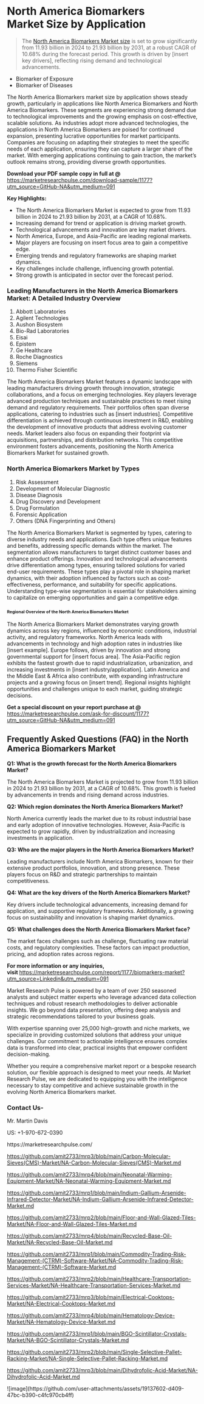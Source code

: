 <h1>North America Biomarkers Market&nbsp;Size by Application</h1><blockquote><p>The <a href="https://marketresearchpulse.com/download-sample/1177?utm_source=GitHub-NA&amp;utm_medium=091">North America Biomarkers Market size</a> is set to grow significantly from 11.93 billion in 2024 to 21.93 billion by 2031, at a robust CAGR of 10.68% during the forecast period. This growth is driven by [insert key drivers], reflecting rising demand and technological advancements.</p></blockquote><ul><li>Biomarker of Exposure <li> Biomarker of Diseases</li></ul><p>The North America Biomarkers market size by application shows steady growth, particularly in applications like North America Biomarkers and North America Biomarkers. These segments are experiencing strong demand due to technological improvements and the growing emphasis on cost-effective, scalable solutions. As industries adopt more advanced technologies, the applications in North America Biomarkers are poised for continued expansion, presenting lucrative opportunities for market participants. Companies are focusing on adapting their strategies to meet the specific needs of each application, ensuring they can capture a larger share of the market. With emerging applications continuing to gain traction, the market’s outlook remains strong, providing diverse growth opportunities.</p><p><strong>Download your PDF sample copy in full at @ </strong><a href="https://marketresearchpulse.com/download-sample/1177?utm_source=GitHub-NA&amp;utm_medium=091">https://marketresearchpulse.com/download-sample/1177?utm_source=GitHub-NA&amp;utm_medium=091</a></p><p><strong>Key Highlights: </strong></p><ul><li>The North America Biomarkers Market is expected to grow from 11.93 billion in 2024 to 21.93 billion by 2031, at a CAGR of 10.68%.</li><li>Increasing demand for trend or application is driving market growth.</li><li>Technological advancements and innovation are key market drivers.</li><li>North America, Europe, and Asia-Pacific are leading regional markets.</li><li>Major players are focusing on insert focus area to gain a competitive edge.</li><li>Emerging trends and regulatory frameworks are shaping market dynamics.</li><li>Key challenges include challenge, influencing growth potential.</li><li>Strong growth is anticipated in sector over the forecast period.</li></ul><h3>Leading Manufacturers in the North America Biomarkers Market: A Detailed Industry Overview</h3><ol><li>Abbott Laboratories</li><li>Agilent Technologies</li><li>Aushon Biosystem</li><li>Bio-Rad Laboratories</li><li>Eisai</li><li>Epistem</li><li>Ge Healthcare</li><li>Roche Diagnostics</li><li>Siemens</li><li>Thermo Fisher Scientific</li></ol><div class="flex max-w-full flex-col flex-grow"><div class="min-h-8 text-message flex w-full flex-col items-end gap-2 whitespace-normal break-words [.text-message+&amp;]:mt-5" dir="auto" data-message-author-role="assistant" data-message-id="fd8432e4-4910-450d-b182-61b7bfb0a01f" data-message-model-slug="gpt-4o"><div class="flex w-full flex-col gap-1 empty:hidden first:pt-[3px]"><div class="markdown prose w-full break-words dark:prose-invert light"><p>The North America Biomarkers Market features a dynamic landscape with leading manufacturers driving growth through innovation, strategic collaborations, and a focus on emerging technologies. Key players leverage advanced production techniques and sustainable practices to meet rising demand and regulatory requirements. Their portfolios often span diverse applications, catering to industries such as [insert industries]. Competitive differentiation is achieved through continuous investment in R&amp;D, enabling the development of innovative products that address evolving customer needs. Market leaders also focus on expanding their footprint via acquisitions, partnerships, and distribution networks. This competitive environment fosters advancements, positioning the North America Biomarkers Market for sustained growth.</p></div></div></div></div><h3>North America Biomarkers Market by Types</h3><ol><li>Risk Assessment <li> Development of Molecular Diagnostic <li> Disease Diagnosis <li> Drug Discovery and Development <li> Drug Formulation <li> Forensic Application <li> Others (DNA Fingerprinting and Others)</li></ol><div class="flex max-w-full flex-col flex-grow"><div class="min-h-8 text-message flex w-full flex-col items-end gap-2 whitespace-normal break-words [.text-message+&amp;]:mt-5" dir="auto" data-message-author-role="assistant" data-message-id="084470be-0bb7-4664-bddf-5156b4f41249" data-message-model-slug="gpt-4o-mini"><div class="flex w-full flex-col gap-1 empty:hidden first:pt-[3px]"><div class="markdown prose w-full break-words dark:prose-invert light"><p>The North America Biomarkers Market is segmented by types, catering to diverse industry needs and applications. Each type offers unique features and benefits, addressing specific demands within the market. The segmentation allows manufacturers to target distinct customer bases and enhance product offerings. Innovation and technological advancements drive differentiation among types, ensuring tailored solutions for varied end-user requirements. These types play a pivotal role in shaping market dynamics, with their adoption influenced by factors such as cost-effectiveness, performance, and suitability for specific applications. Understanding type-wise segmentation is essential for stakeholders aiming to capitalize on emerging opportunities and gain a competitive edge.</p></div></div></div></div><h3><span style="font-size: 11px;">Regional Overview of the North America Biomarkers Market</span></h3><div class="flex max-w-full flex-col flex-grow"><div class="min-h-8 text-message flex w-full flex-col items-end gap-2 whitespace-normal break-words [.text-message+&amp;]:mt-5" dir="auto" data-message-author-role="assistant" data-message-id="e9038762-ce64-4e30-91c9-9bd413514231" data-message-model-slug="gpt-4o-mini"><div class="flex w-full flex-col gap-1 empty:hidden first:pt-[3px]"><div class="markdown prose w-full break-words dark:prose-invert light"><p>The North America Biomarkers Market demonstrates varying growth dynamics across key regions, influenced by economic conditions, industrial activity, and regulatory frameworks. North America leads with advancements in technology and high adoption rates in industries like [insert example]. Europe follows, driven by innovation and strong governmental support for [insert focus area]. The Asia-Pacific region exhibits the fastest growth due to rapid industrialization, urbanization, and increasing investments in [insert industry/application]. Latin America and the Middle East &amp; Africa also contribute, with expanding infrastructure projects and a growing focus on [insert trend]. Regional insights highlight opportunities and challenges unique to each market, guiding strategic decisions.</p></div></div></div></div><p><strong>Get a special discount on your report purchase at @ </strong><a href="https://marketresearchpulse.com/ask-for-discount/1177?utm_source=GitHub-NA&amp;utm_medium=091">https://marketresearchpulse.com/ask-for-discount/1177?utm_source=GitHub-NA&amp;utm_medium=091</a></p><h2>Frequently Asked Questions (FAQ) in the North America Biomarkers Market</h2><p><strong>Q1: What is the growth forecast for the North America Biomarkers Market?</strong></p><p>The North America Biomarkers Market is projected to grow from 11.93 billion in 2024 to 21.93 billion by 2031, at a CAGR of 10.68%. This growth is fueled by advancements in trends and rising demand across industries.</p><p><strong>Q2: Which region dominates the North America Biomarkers Market?</strong></p><p>North America currently leads the market due to its robust industrial base and early adoption of innovative technologies. However, Asia-Pacific is expected to grow rapidly, driven by industrialization and increasing investments in application.</p><p><strong>Q3: Who are the major players in the North America Biomarkers Market?</strong></p><p>Leading manufacturers include North America Biomarkers, known for their extensive product portfolios, innovation, and strong presence. These players focus on R&amp;D and strategic partnerships to maintain competitiveness.</p><p><strong>Q4: What are the key drivers of the North America Biomarkers Market?</strong></p><p>Key drivers include technological advancements, increasing demand for application, and supportive regulatory frameworks. Additionally, a growing focus on sustainability and innovation is shaping market dynamics.</p><p><strong>Q5: What challenges does the North America Biomarkers Market face?</strong></p><p>The market faces challenges such as challenge, fluctuating raw material costs, and regulatory complexities. These factors can impact production, pricing, and adoption rates across regions.</p><p><strong>For more information or any inquiries, visit&nbsp;</strong><a href="https://marketresearchpulse.com/report/1177/biomarkers-market?utm_source=Linkedin&utm_medium=091">https://marketresearchpulse.com/report/1177/biomarkers-market?utm_source=Linkedin&utm_medium=091</a></p><p>Market Research Pulse is powered by a team of over 250 seasoned analysts and subject matter experts who leverage advanced data collection techniques and robust research methodologies to deliver actionable insights. We go beyond data presentation, offering deep analysis and strategic recommendations tailored to your business goals.</p><p>With expertise spanning over 25,000 high-growth and niche markets, we specialize in providing customized solutions that address your unique challenges. Our commitment to actionable intelligence ensures complex data is transformed into clear, practical insights that empower confident decision-making.</p><p>Whether you require a comprehensive market report or a bespoke research solution, our flexible approach is designed to meet your needs. At Market Research Pulse, we are dedicated to equipping you with the intelligence necessary to stay competitive and achieve sustainable growth in the evolving North America Biomarkers market.</p><h3><strong>Contact Us-</strong></h3><p>Mr. Martin Davis</p><p>US: +1-970-672-0390</p><p>https://marketresearchpulse.com/</p><p><a href="https://github.com/amit2733/mrp3/blob/main/Carbon-Molecular-Sieves(CMS)-Market/NA-Carbon-Molecular-Sieves(CMS)-Market.md">https://github.com/amit2733/mrp3/blob/main/Carbon-Molecular-Sieves(CMS)-Market/NA-Carbon-Molecular-Sieves(CMS)-Market.md</a></p><p><a href="https://github.com/amit2733/mrp4/blob/main/Neonatal-Warming-Equipment-Market/NA-Neonatal-Warming-Equipment-Market.md">https://github.com/amit2733/mrp4/blob/main/Neonatal-Warming-Equipment-Market/NA-Neonatal-Warming-Equipment-Market.md</a></p><p><a href="https://github.com/amit2733/mrp1/blob/main/Indium-Gallium-Arsenide-Infrared-Detector-Market/NA-Indium-Gallium-Arsenide-Infrared-Detector-Market.md">https://github.com/amit2733/mrp1/blob/main/Indium-Gallium-Arsenide-Infrared-Detector-Market/NA-Indium-Gallium-Arsenide-Infrared-Detector-Market.md</a></p><p><a href="https://github.com/amit2733/mrp2/blob/main/Floor-and-Wall-Glazed-Tiles-Market/NA-Floor-and-Wall-Glazed-Tiles-Market.md">https://github.com/amit2733/mrp2/blob/main/Floor-and-Wall-Glazed-Tiles-Market/NA-Floor-and-Wall-Glazed-Tiles-Market.md</a></p><p><a href="https://github.com/amit2733/mrp4/blob/main/Recycled-Base-Oil-Market/NA-Recycled-Base-Oil-Market.md">https://github.com/amit2733/mrp4/blob/main/Recycled-Base-Oil-Market/NA-Recycled-Base-Oil-Market.md</a></p><p><a href="https://github.com/amit2733/mrp1/blob/main/Commodity-Trading-Risk-Management-(CTRM)-Software-Market/NA-Commodity-Trading-Risk-Management-(CTRM)-Software-Market.md">https://github.com/amit2733/mrp1/blob/main/Commodity-Trading-Risk-Management-(CTRM)-Software-Market/NA-Commodity-Trading-Risk-Management-(CTRM)-Software-Market.md</a></p><p><a href="https://github.com/amit2733/mrp2/blob/main/Healthcare-Transportation-Services-Market/NA-Healthcare-Transportation-Services-Market.md">https://github.com/amit2733/mrp2/blob/main/Healthcare-Transportation-Services-Market/NA-Healthcare-Transportation-Services-Market.md</a></p><p><a href="https://github.com/amit2733/mrp3/blob/main/Electrical-Cooktops-Market/NA-Electrical-Cooktops-Market.md">https://github.com/amit2733/mrp3/blob/main/Electrical-Cooktops-Market/NA-Electrical-Cooktops-Market.md</a></p><p><a href="https://github.com/amit2733/mrp4/blob/main/Hematology-Device-Market/NA-Hematology-Device-Market.md">https://github.com/amit2733/mrp4/blob/main/Hematology-Device-Market/NA-Hematology-Device-Market.md</a></p><p><a href="https://github.com/amit2733/mrp1/blob/main/BGO-Scintillator-Crystals-Market/NA-BGO-Scintillator-Crystals-Market.md">https://github.com/amit2733/mrp1/blob/main/BGO-Scintillator-Crystals-Market/NA-BGO-Scintillator-Crystals-Market.md</a></p><p><a href="https://github.com/amit2733/mrp2/blob/main/Single-Selective-Pallet-Racking-Market/NA-Single-Selective-Pallet-Racking-Market.md">https://github.com/amit2733/mrp2/blob/main/Single-Selective-Pallet-Racking-Market/NA-Single-Selective-Pallet-Racking-Market.md</a></p><p><a href="https://github.com/amit2733/mrp3/blob/main/Dihydrofolic-Acid-Market/NA-Dihydrofolic-Acid-Market.md">https://github.com/amit2733/mrp3/blob/main/Dihydrofolic-Acid-Market/NA-Dihydrofolic-Acid-Market.md</a></p>
![image](https://github.com/user-attachments/assets/19137602-d409-47bc-b390-c4fc970cb4ff)
